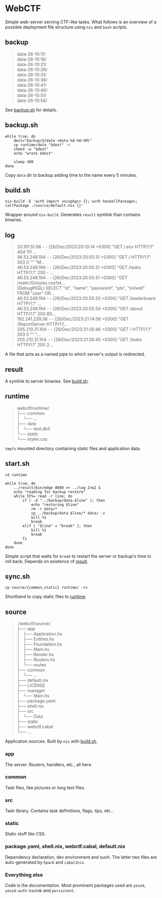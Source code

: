 # WebCTF

Simple web-server serving CTF-like tasks. What follows is an overview of a possible
deployment file structure using `nix` and `bash` scripts.

## backup

<!-- :read ! ls webctf/backup/ | tail -->
<!-- vip :s/.*/> \0\/ -->

> data-26-10:11/  
> data-26-10:16/  
> data-26-10:21/  
> data-26-10:26/  
> data-26-10:31/  
> data-26-10:36/  
> data-26-10:41/  
> data-26-10:46/  
> data-26-10:51/  
> data-26-10:56/  

See [backup.sh](#backupsh) for details.

## backup.sh

```shell
while true; do
	dest="backup/$(date +data-%d-%H:%M)"
	cp runtime/data "$dest" -r
	chmod -w "$dest"
	echo "wrote $dest"

	sleep 300
done
```

Copy `data` dir to backup adding time to the name every 5 minutes.

## build.sh

```shell
nix-build -E 'with import <nixpkgs> {}; with haskellPackages; callPackage ./source/default.nix {}'
```

Wrapper around `nix-build`. Generates `result` symlink than contains binaries.

## log

<!-- vip :'<,'>s/\(.\{75\}\).*/> \1... -->
> 20.197.51.98 - - [26/Dec/2023:20:13:14 +0300] "GET /.env HTTP/1.1" 404 111 ...  
> 46.53.248.194 - - [26/Dec/2023:20:55:31 +0300] "GET / HTTP/1.1" 303 0 "" "M...  
> 46.53.248.194 - - [26/Dec/2023:20:55:31 +0300] "GET /tasks HTTP/1.1" 200 - ...  
> 46.53.248.194 - - [26/Dec/2023:20:55:31 +0300] "GET /static/0/styles.css?et...  
> [Debug#SQL] SELECT "id", "name", "password", "pts", "solved" FROM "user" OR...  
> 46.53.248.194 - - [26/Dec/2023:20:55:33 +0300] "GET /leaderboard HTTP/1.1" ...  
> 46.53.248.194 - - [26/Dec/2023:20:55:34 +0300] "GET /about HTTP/1.1" 200 80...  
> 192.241.239.36 - - [26/Dec/2023:21:14:56 +0300] "GET /ReportServer HTTP/1.1...  
> 205.210.31.104 - - [26/Dec/2023:21:26:46 +0300] "GET / HTTP/1.1" 303 0 "" "...  
> 205.210.31.104 - - [26/Dec/2023:21:26:46 +0300] "GET /tasks HTTP/1.1" 200 2...  

A file that acts as a named pipe to which server's output is redirected.

## result

A symlink to server binaries. See [build.sh](#buildsh).

## runtime

> webctf/runtime/  
> ├── common  
> │   └── ...  
> ├── data  
> │   └── test.db3  
> └── static  
>     └── styles.css  

`tmpfs` mounted directory containing static files and application data.

## start.sh

```shell
cd runtime

while true; do
	../result/bin/edge 8080 >> ../log 2>&1 &
	echo "reading for backup restore"
	while IFS= read -r line; do
		if [ -d "../backup/data-$line" ]; then
			echo "restoring $line"
			rm -r data/*
			cp ../backup/data-$line/* data/ -v
			kill %1
			break
		elif [ "$line" = "break" ]; then
			kill %1
			break
		fi
	done
done
```

Simple script that waits for `break` to restart the server or backup's time to roll back.
Depends on existence of [result](#result).

## sync.sh

```shell
cp source/{common,static} runtime/ -rv
```

Shorthand to copy static files to [runtime](#runtime).

## source

> ./webctf/source/  
> ├── app  
> │   ├── Application.hs  
> │   ├── Entities.hs  
> │   ├── Foundation.hs  
> │   ├── Main.hs  
> │   ├── Render.hs  
> │   ├── Routers.hs  
> │   └── routes  
> ├── common  
> │   └── ...  
> ├── default.nix  
> ├── LICENSE  
> ├── manager  
> │   └── Main.hs  
> ├── package.yaml  
> ├── shell.nix  
> ├── src  
> │   └── Data  
> ├── static  
> ├── webctf.cabal  
> └── ...  

Application sources. Built by `nix` with [build.sh](#buildsh).

### app

The server. Routers, handlers, etc., all here.

### common

Task files, like pictures or long text files.

### src

Task library. Contains task definitions, flags, tips, etc..

### static

Static stuff like CSS.

### package.yaml, shell.nix, webctf.cabal, default.nix

Dependency declaration, dev environment and such. The latter two files are auto-generated by
`hpack` and `cabal2nix`.

### Everything else

Code is the documentation. Most prominent packages used are `yesod`, `yesod-auth-hashdb` and `persistent`.

